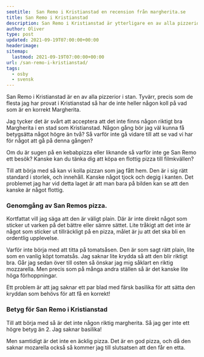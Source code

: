 ```yaml
---
seotitle:  San Remo i Kristianstad en recension från margherita.se
title: San Remo i Kristianstad
description: San Remo i Kristianstad är ytterligare en av alla pizzerior i Kristianstad som inte har en korrekt margherita tyvärr.
author: Oliver
type: post
updated: 2021-09-19T07:00:00+00:00
headerimage:
sitemap:
  lastmod: 2021-09-19T07:00:00+00:00
url: /san-remo-i-kristianstad/
tags:
  - osby
  - svensk
---
```


San Remo i Kristianstad är en av alla pizzerior i stan. Tyvärr, precis som de flesta jag har provat i Kristianstad så har de inte heller någon koll på vad som är en korrekt Margherita.

Jag tycker det är svårt att acceptera att det inte finns någon riktigt bra Margherita i en stad som Kristianstad. Någon gång bör jag väl kunna få betygsätta något högre än två? Så varför inte gå vidare till att se vad vi har för något att gå på denna gången?

Om du är sugen på en kebabpizza eller liknande så varför inte ge San Remo ett besök? Kanske kan du tänka dig att köpa en flottig pizza till filmkvällen?

Till att börja med så kan vi kolla pizzan som jag fått hem. Den är i sig rätt standard i storlek, och innehåll. Kanske något tjock och degig i kanten. Det problemet jag har vid detta laget är att man bara på bilden kan se att den kanske är något flottig.

### Genomgång av San Remos pizza.

Kortfattat vill jag säga att den är väligt plain. Där är inte direkt något som sticker ut varken på det bättre eller sämre sättet. Lite tråkigt att det inte är något som sticker ut tillräckligt på en pizza, målet är ju att det ska bli en ordentlig upplevelse.

Varför inte börja med att titta på tomatsåsen. Den är som sagt rätt plain, lite som en vanlig köpt tomatsås. Jag saknar lite krydda så att den blir riktigt bra. Går jag sedan över till osten så önskar jag mig såklart en riktig mozzarella. Men precis som på många andra ställen så är det kanske lite höga förhoppningar.

Ett problem är att jag saknar ett par blad med färsk basilika för att sätta den kryddan som behövs för att få en korrekt!

### Betyg för San Remo i Kristianstad

Till att börja med så är det inte någon riktig margherita. Så jag ger inte ett högre betyg än 2. Jag saknar basilika!

Men samtidigt är det inte en äcklig pizza. Det är en god pizza, och då den saknar mozarella också så kommer jag till slutsatsen att den får en etta.
